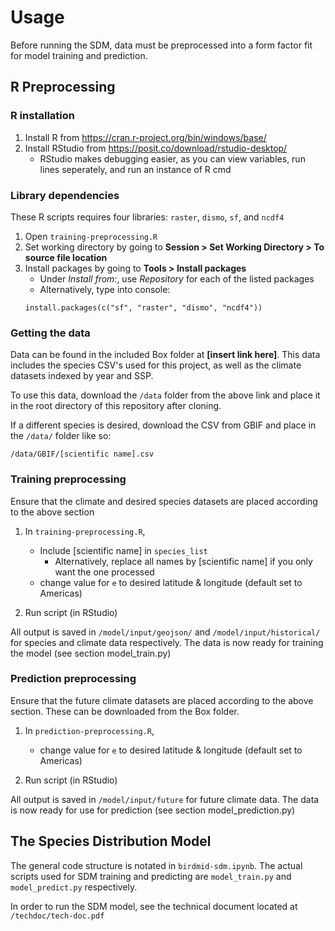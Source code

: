 # Usage

Before running the SDM, data must be preprocessed into a form factor fit for model training and prediction.

## R Preprocessing 

### R installation

1. Install R from https://cran.r-project.org/bin/windows/base/
2. Install RStudio from https://posit.co/download/rstudio-desktop/
    - RStudio makes debugging easier, as you can view variables, run lines
      seperately, and run an instance of R cmd 

### Library dependencies

These R scripts requires four libraries: `raster`, `dismo`, `sf`, and
`ncdf4`

1. Open `training-preprocessing.R`
2. Set working directory by going to **Session > Set Working Directory > To source file location**
3. Install packages by going to **Tools > Install packages**
    - Under *Install from:*, use *Repository* for each of the listed packages
    - Alternatively, type into console:
    ```
    install.packages(c("sf", "raster", "dismo", "ncdf4"))
    ```

### Getting the data
Data can be found in the included Box folder at **[insert link here]**. This
data includes the species CSV's used for this project, as well as the climate
datasets indexed by year and SSP.

To use this data, download the `/data` folder from the above link and place it
in the root directory of this repository after cloning.

If a different species is desired, download the CSV from GBIF and
place in the `/data/` folder like so:

    /data/GBIF/[scientific name].csv
    
### Training preprocessing
Ensure that the climate and desired species datasets are placed according to
the above section
    
1. In `training-preprocessing.R`,
    - Include [scientific name] in `species_list`
        - Alternatively, replace all names by [scientific name] if you only want
          the one processed
    - change value for `e` to desired latitude & longitude (default set to
      Americas)
    
3. Run script (in RStudio) 

All output is saved in `/model/input/geojson/` and `/model/input/historical/`
for species and climate data respectively. The data is now ready for training
the model (see section model_train.py)

### Prediction preprocessing
Ensure that the future climate datasets are placed according to
the above section. These can be downloaded from the Box folder.
    
1. In `prediction-preprocessing.R`,
    - change value for `e` to desired latitude & longitude (default set to
      Americas)
    
3. Run script (in RStudio) 

All output is saved in `/model/input/future` for future climate data. The data
is now ready for use for prediction (see section model_prediction.py)

## The Species Distribution Model

The general code structure is notated in `birdmid-sdm.ipynb`. The actual scripts
used for SDM training and predicting are `model_train.py` and
`model_predict.py` respectively. 

In order to run the SDM model, see the technical document located at `/techdoc/tech-doc.pdf`